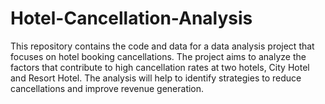 # Hotel-Cancellation-Analysis
This repository contains the code and data for a data analysis project that focuses on hotel booking cancellations. The project aims to analyze the factors that contribute to high cancellation rates at two hotels, City Hotel and Resort Hotel. The analysis will help to identify strategies to reduce cancellations and improve revenue generation.
